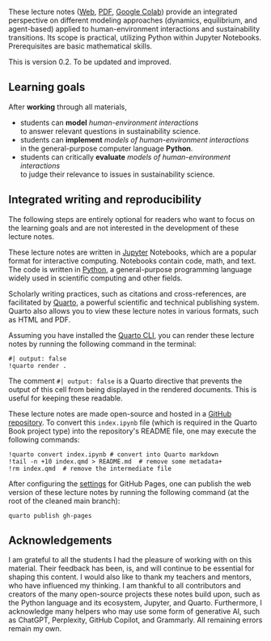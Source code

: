 These lecture notes ([Web](https://wbarfuss.github.io/csm-of-hei/), [PDF](https://wbarfuss.github.io/csm-of-hei/Complex-Systems-Modeling-of-Human-Environment-Interactions.pdf), [Google Colab](https://colab.research.google.com/github/wbarfuss/csm-of-hei/blob/main/01.01-Introduction.ipynb)) provide an integrated perspective on different modeling approaches (dynamics, equilibrium, and agent-based) applied to human-environment interactions and sustainability transitions. Its scope is practical, utilizing Python within Jupyter Notebooks. Prerequisites are basic mathematical skills.

This is version 0.2. To be updated and improved.

## Learning goals

After **working** through all materials, 

* students can **model** *human-environment interactions* <br>to answer relevant questions in sustainability science.
* students can **implement** *models of human-environment interactions* <br> in the
general-purpose computer language **Python**.
* students can critically **evaluate** *models of human-environment interactions* <br>to judge their
relevance to issues in sustainability science.

## Integrated writing and reproducibility

The following steps are entirely optional for readers who want to focus on the learning goals and are not interested in the development of these lecture notes.

These lecture notes are written in [Jupyter](https://jupyter.org) Notebooks, which are a popular format for interactive computing. Notebooks contain code, math, and text. The code is written in [Python](https://www.python.org), a general-purpose programming language widely used in scientific computing and other fields.

Scholarly writing practices, such as citations and cross-references, are facilitated by [Quarto](https://quarto.org), a powerful scientific and technical publishing system. Quarto also allows you to view these lecture notes in various formats, such as HTML and PDF. 


Assuming you have installed the [Quarto CLI](https://quarto.org/docs/get-started/), you can render these lecture notes by running the following command in the terminal:

```{python}
#| output: false
!quarto render .
```

The comment `#| output: false` is a Quarto directive that prevents the output of this cell from being displayed in the rendered documents. This is useful for keeping these readable.

These lecture notes are made open-source and hosted in a [GitHub repository](https://github.com/wbarfuss/csm-of-hei). To convert this `index.ipynb` file (which is required in the Quarto Book project type) into the repository's README file, one may execute the following commands:

```{python}
!quarto convert index.ipynb # convert into Quarto markdown
!tail -n +10 index.qmd > README.md  # remove some metadata+
!rm index.qmd  # remove the intermediate file
```

After configuring the [settings](https://quarto.org/docs/publishing/github-pages.html#publish-command) for GitHub Pages, one can publish the web version of these lecture notes by running the following command (at the root of the cleaned main branch):

```
quarto publish gh-pages
```

<!-- #TODO: write about Python environments -->

## Acknowledgements
I am grateful to all the students I had the pleasure of working with on this material. Their feedback has been, is, and will continue to be essential for shaping this content. I would also like to thank my teachers and mentors, who have influenced my thinking. I am thankful to all contributors and creators of the many open-source projects these notes build upon, such as the Python language and its ecosystem, Jupyter, and Quarto. Furthermore, I acknowledge many helpers who may use some form of generative AI, such as ChatGPT, Perplexity, GitHub Copilot, and Grammarly. All remaining errors remain my own.

